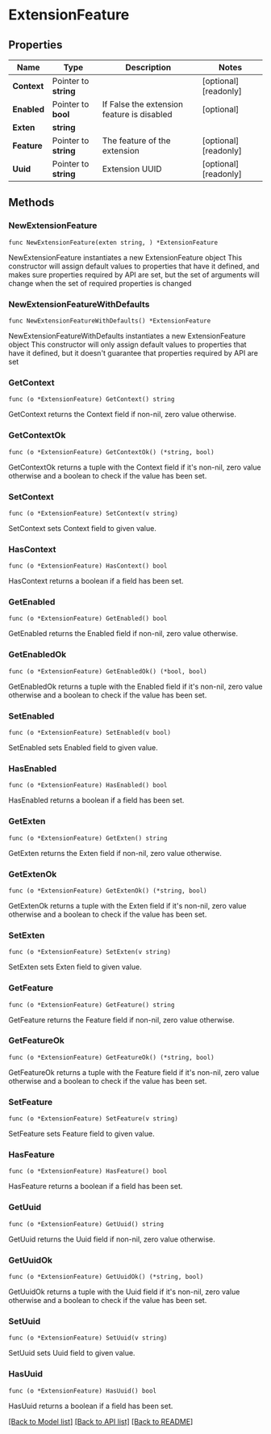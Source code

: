 # ExtensionFeature

## Properties

Name | Type | Description | Notes
------------ | ------------- | ------------- | -------------
**Context** | Pointer to **string** |  | [optional] [readonly]
**Enabled** | Pointer to **bool** | If False the extension feature is disabled | [optional]
**Exten** | **string** |  |
**Feature** | Pointer to **string** | The feature of the extension | [optional] [readonly]
**Uuid** | Pointer to **string** | Extension UUID | [optional] [readonly]

## Methods

### NewExtensionFeature

`func NewExtensionFeature(exten string, ) *ExtensionFeature`

NewExtensionFeature instantiates a new ExtensionFeature object
This constructor will assign default values to properties that have it defined,
and makes sure properties required by API are set, but the set of arguments
will change when the set of required properties is changed

### NewExtensionFeatureWithDefaults

`func NewExtensionFeatureWithDefaults() *ExtensionFeature`

NewExtensionFeatureWithDefaults instantiates a new ExtensionFeature object
This constructor will only assign default values to properties that have it defined,
but it doesn't guarantee that properties required by API are set

### GetContext

`func (o *ExtensionFeature) GetContext() string`

GetContext returns the Context field if non-nil, zero value otherwise.

### GetContextOk

`func (o *ExtensionFeature) GetContextOk() (*string, bool)`

GetContextOk returns a tuple with the Context field if it's non-nil, zero value otherwise
and a boolean to check if the value has been set.

### SetContext

`func (o *ExtensionFeature) SetContext(v string)`

SetContext sets Context field to given value.

### HasContext

`func (o *ExtensionFeature) HasContext() bool`

HasContext returns a boolean if a field has been set.

### GetEnabled

`func (o *ExtensionFeature) GetEnabled() bool`

GetEnabled returns the Enabled field if non-nil, zero value otherwise.

### GetEnabledOk

`func (o *ExtensionFeature) GetEnabledOk() (*bool, bool)`

GetEnabledOk returns a tuple with the Enabled field if it's non-nil, zero value otherwise
and a boolean to check if the value has been set.

### SetEnabled

`func (o *ExtensionFeature) SetEnabled(v bool)`

SetEnabled sets Enabled field to given value.

### HasEnabled

`func (o *ExtensionFeature) HasEnabled() bool`

HasEnabled returns a boolean if a field has been set.

### GetExten

`func (o *ExtensionFeature) GetExten() string`

GetExten returns the Exten field if non-nil, zero value otherwise.

### GetExtenOk

`func (o *ExtensionFeature) GetExtenOk() (*string, bool)`

GetExtenOk returns a tuple with the Exten field if it's non-nil, zero value otherwise
and a boolean to check if the value has been set.

### SetExten

`func (o *ExtensionFeature) SetExten(v string)`

SetExten sets Exten field to given value.

### GetFeature

`func (o *ExtensionFeature) GetFeature() string`

GetFeature returns the Feature field if non-nil, zero value otherwise.

### GetFeatureOk

`func (o *ExtensionFeature) GetFeatureOk() (*string, bool)`

GetFeatureOk returns a tuple with the Feature field if it's non-nil, zero value otherwise
and a boolean to check if the value has been set.

### SetFeature

`func (o *ExtensionFeature) SetFeature(v string)`

SetFeature sets Feature field to given value.

### HasFeature

`func (o *ExtensionFeature) HasFeature() bool`

HasFeature returns a boolean if a field has been set.

### GetUuid

`func (o *ExtensionFeature) GetUuid() string`

GetUuid returns the Uuid field if non-nil, zero value otherwise.

### GetUuidOk

`func (o *ExtensionFeature) GetUuidOk() (*string, bool)`

GetUuidOk returns a tuple with the Uuid field if it's non-nil, zero value otherwise
and a boolean to check if the value has been set.

### SetUuid

`func (o *ExtensionFeature) SetUuid(v string)`

SetUuid sets Uuid field to given value.

### HasUuid

`func (o *ExtensionFeature) HasUuid() bool`

HasUuid returns a boolean if a field has been set.

[[Back to Model list]](../README.md#documentation-for-models) [[Back to API list]](../README.md#documentation-for-api-endpoints) [[Back to README]](../README.md)

